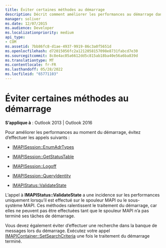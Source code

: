 ```yaml
---
title: Éviter certaines méthodes au démarrage
description: Décrit comment améliorer les performances au démarrage dans Outlook en évitant certaines méthodes.
manager: soliver
ms.date: 12/07/2015
ms.audience: Developer
ms.localizationpriority: medium
api_type:
- COM
ms.assetid: 7bb86fc8-d1ae-4937-9919-86c3a0f5651d
ms.openlocfilehash: d72015056fc2a1212058157098e8731fabcd7e30
ms.sourcegitcommit: 8c8e4ac05a6612dd5c815ab18ba40e56a6ba839d
ms.translationtype: MT
ms.contentlocale: fr-FR
ms.lasthandoff: 05/28/2022
ms.locfileid: "65771103"
---
```

# <a name="avoiding-certain-methods-at-startup"></a>Éviter certaines méthodes au démarrage

 
  
**S’applique à** : Outlook 2013 | Outlook 2016 
  
Pour améliorer les performances au moment du démarrage, évitez d’effectuer les appels suivants :
  
- [IMAPISession::EnumAdrTypes](imapisession-enumadrtypes.md)
    
- [IMAPISession::GetStatusTable](imapisession-getstatustable.md)
    
- [IMAPISession::Logoff](imapisession-logoff.md)
    
- [IMAPISession::QueryIdentity](imapisession-queryidentity.md)
    
- [IMAPIStatus::ValidateState](imapistatus-validatestate.md)
    
L’appel à **IMAPIStatus::ValidateState** a une incidence sur les performances uniquement lorsqu’il est effectué sur le spouleur MAPI ou le sous-système MAPI. Ces méthodes ralentissent le traitement du démarrage, car elles ne peuvent pas être effectuées tant que le spouleur MAPI n’a pas terminé ses tâches de démarrage. 
  
Vous devez également éviter d’effectuer une recherche dans la banque de messages lors du démarrage. Exécutez votre appel [IMAPIContainer::SetSearchCriteria](imapicontainer-setsearchcriteria.md) une fois le traitement du démarrage terminé. 
  

